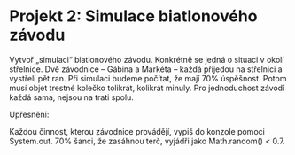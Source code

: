 # Projekt 2: Simulace biatlonového závodu
Vytvoř „simulaci“ biatlonového závodu. Konkrétně se jedná o situaci v okolí střelnice. Dvě závodnice – Gábina a Markéta – každá přijedou na střelnici a vystřelí pět ran. Při simulaci budeme počítat, že mají 70% úspěšnost. Potom musí objet trestné kolečko tolikrát, kolikrát minuly. Pro jednoduchost závodí každá sama, nejsou na trati spolu.

Upřesnění:

Každou činnost, kterou závodnice provádějí, vypiš do konzole pomoci System.out.
70% šanci, že zasáhnou terč, vyjádři jako Math.random() < 0.7.